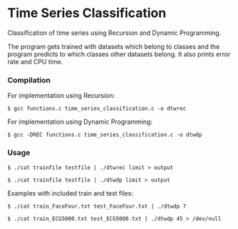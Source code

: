 # Time Series Classification
Classification of time series using Recursion and Dynamic Programming. 

The program gets trained with datasets which belong to classes and the program predicts to which classes other datasets belong. It also prints error rate and CPU time.

### Compilation
For implementation using Recursion:

`$ gcc functions.c time_series_classification.c -o dtwrec`

For implementation using Dynamic Programming:

`$ gcc -DREC functions.c time_series_classification.c -o dtwdp`

### Usage
`$ ./cat trainfile testfile | ./dtwrec limit > output`

`$ ./cat trainfile testfile | ./dtwdp limit > output`

Examples with included train and test files:

`$ ./cat train_FaceFour.txt test_FaceFour.txt | ./dtwdp 7`

`$ ./cat train_ECG5000.txt test_ECG5000.txt | ./dtwdp 45 > /dev/null`
